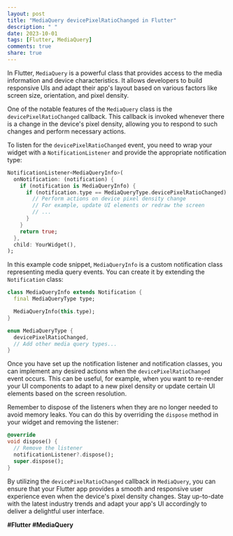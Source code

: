 ```yaml
---
layout: post
title: "MediaQuery devicePixelRatioChanged in Flutter"
description: " "
date: 2023-10-01
tags: [Flutter, MediaQuery]
comments: true
share: true
---
```


In Flutter, `MediaQuery` is a powerful class that provides access to the media information and device characteristics. It allows developers to build responsive UIs and adapt their app's layout based on various factors like screen size, orientation, and pixel density.

One of the notable features of the `MediaQuery` class is the `devicePixelRatioChanged` callback. This callback is invoked whenever there is a change in the device's pixel density, allowing you to respond to such changes and perform necessary actions.

To listen for the `devicePixelRatioChanged` event, you need to wrap your widget with a `NotificationListener` and provide the appropriate notification type:

```dart
NotificationListener<MediaQueryInfo>(
  onNotification: (notification) {
    if (notification is MediaQueryInfo) {
      if (notification.type == MediaQueryType.devicePixelRatioChanged) {
        // Perform actions on device pixel density change
        // For example, update UI elements or redraw the screen
        // ...
      }
    }
    return true;
  },
  child: YourWidget(),
);
```

In this example code snippet, `MediaQueryInfo` is a custom notification class representing media query events. You can create it by extending the `Notification` class:

```dart
class MediaQueryInfo extends Notification {
  final MediaQueryType type;

  MediaQueryInfo(this.type);
}

enum MediaQueryType {
  devicePixelRatioChanged,
  // Add other media query types...
}
```

Once you have set up the notification listener and notification classes, you can implement any desired actions when the `devicePixelRatioChanged` event occurs. This can be useful, for example, when you want to re-render your UI components to adapt to a new pixel density or update certain UI elements based on the screen resolution.

Remember to dispose of the listeners when they are no longer needed to avoid memory leaks. You can do this by overriding the `dispose` method in your widget and removing the listener:

```dart
@override
void dispose() {
  // Remove the listener
  notificationListener?.dispose();
  super.dispose();
}
```

By utilizing the `devicePixelRatioChanged` callback in `MediaQuery`, you can ensure that your Flutter app provides a smooth and responsive user experience even when the device's pixel density changes. Stay up-to-date with the latest industry trends and adapt your app's UI accordingly to deliver a delightful user interface.

**#Flutter #MediaQuery**